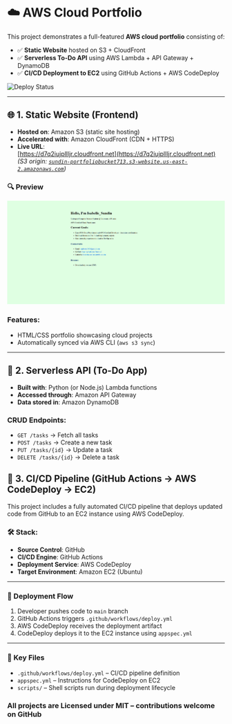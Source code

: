 # ☁️ AWS Cloud Portfolio

This project demonstrates a full-featured **AWS cloud portfolio** consisting of:

- ✅ **Static Website** hosted on S3 + CloudFront  
- ✅ **Serverless To-Do API** using AWS Lambda + API Gateway + DynamoDB  
- ✅ **CI/CD Deployment to EC2** using GitHub Actions + AWS CodeDeploy

![Deploy Status](https://github.com/Sundin-I/cloud-portfolio-713/actions/workflows/deploy.yml/badge.svg)

---

## 🌐 1. Static Website (Frontend)

- **Hosted on**: Amazon S3 (static site hosting)  
- **Accelerated with**: Amazon CloudFront (CDN + HTTPS)  
- **Live URL**:  
  [https://d7q2iujpllljr.cloudfront.net](https://d7q2iujpllljr.cloudfront.net)  
  *(S3 origin: [`sundin-portfoliobucket713.s3-website.us-east-2.amazonaws.com`](http://sundin-portfoliobucket713.s3-website.us-east-2.amazonaws.com))*
### 🔍 Preview

![Static Site](IMG_S2713.png)


### Features:
- HTML/CSS portfolio showcasing cloud projects  
- Automatically synced via AWS CLI (`aws s3 sync`)

---

## 🧠 2. Serverless API (To-Do App)

- **Built with**: Python (or Node.js) Lambda functions  
- **Accessed through**: Amazon API Gateway  
- **Data stored in**: Amazon DynamoDB

### CRUD Endpoints:
- `GET /tasks` → Fetch all tasks  
- `POST /tasks` → Create a new task  
- `PUT /tasks/{id}` → Update a task  
- `DELETE /tasks/{id}` → Delete a task

## 🚀 3. CI/CD Pipeline (GitHub Actions → AWS CodeDeploy → EC2)

This project includes a fully automated CI/CD pipeline that deploys updated code from GitHub to an EC2 instance using AWS CodeDeploy.

### 🛠️ Stack:

- **Source Control**: GitHub  
- **CI/CD Engine**: GitHub Actions  
- **Deployment Service**: AWS CodeDeploy  
- **Target Environment**: Amazon EC2 (Ubuntu)

---

### 🔁 Deployment Flow

1. Developer pushes code to `main` branch  
2. GitHub Actions triggers `.github/workflows/deploy.yml`  
3. AWS CodeDeploy receives the deployment artifact  
4. CodeDeploy deploys it to the EC2 instance using `appspec.yml`

---

### 📁 Key Files

- `.github/workflows/deploy.yml` – CI/CD pipeline definition  
- `appspec.yml` – Instructions for CodeDeploy on EC2  
- `scripts/` – Shell scripts run during deployment lifecycle

### All projects are Licensed under MIT – contributions welcome on GitHub

